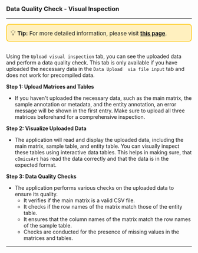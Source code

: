 ### Data Quality Check - Visual Inspection

***
<div style="border: 2px solid #ffcf30; background-color: #fff0bf; padding: 10px; border-radius: 8px; font-size: 15px;">
<span style="font-size: 20px;">💡</span>  <strong>Tip:</strong> For more detailed information, please visit 
<a href="https://icb-dcm.github.io/cOmicsArt/interface-details/02-selection.html#file-input-%EF%B8%8F" target="_blank" style="font-weight: bold;">this page</a>.
</div>
<br>

Using the `Upload visual inspection` tab, you can see the uploaded data and perform a 
data quality check.
This tab is only available if you have uploaded the necessary data in the `Data Upload 
via file input` tab and does not work for precompiled data.

**Step 1: Upload Matrices and Tables**

- If you haven't uploaded the necessary data, such as the main matrix,
  the sample annotation or metadata, and the entity annotation, an 
  error message will be shown in the first entry. Make sure to upload all three matrices 
  beforehand for a comprehensive inspection.

**Step 2: Visualize Uploaded Data**

- The application will read and display the uploaded data, including the main matrix, 
  sample table, and entity table. You can visually inspect these tables using 
  interactive data tables. This helps in making sure, that `cOmicsArt` has read the 
  data correctly and that the data is in the expected format.

**Step 3: Data Quality Checks**

- The application performs various checks on the uploaded data to ensure its quality.
  - It verifies if the main matrix is a valid CSV file.
  - It checks if the row names of the matrix match those of the entity table.
  - It ensures that the column names of the matrix match the row names of the sample table.
  - Checks are conducted for the presence of missing values in the matrices and tables.

---

